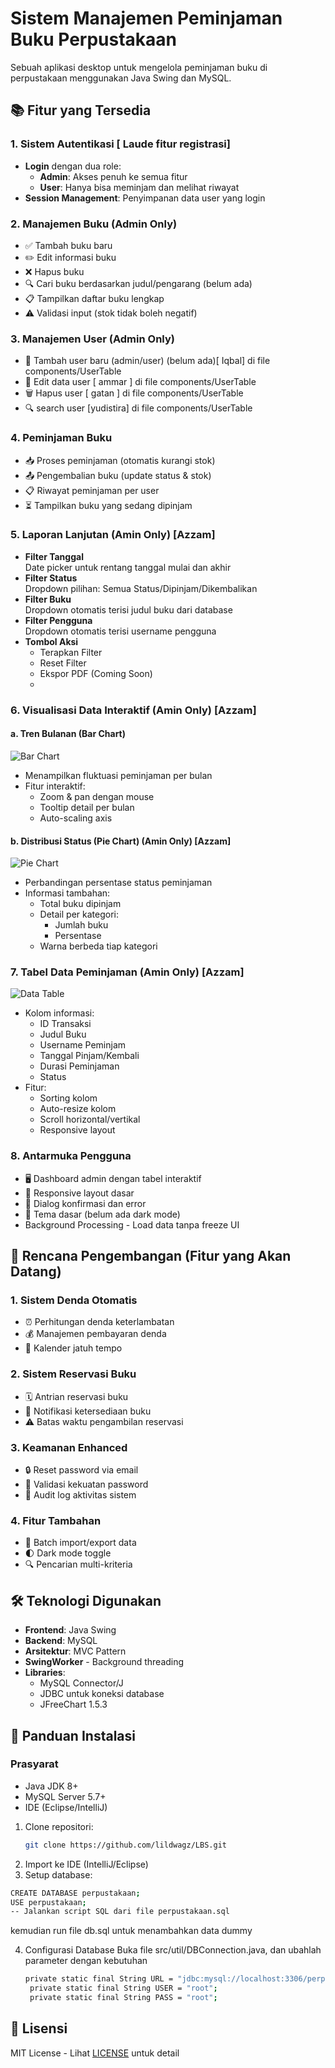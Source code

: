 # Sistem Manajemen Peminjaman Buku Perpustakaan

Sebuah aplikasi desktop untuk mengelola peminjaman buku di perpustakaan menggunakan Java Swing dan MySQL.

## 📚 Fitur yang Tersedia

### 1. Sistem Autentikasi [ Laude fitur registrasi]
- **Login** dengan dua role:
  - **Admin**: Akses penuh ke semua fitur
  - **User**: Hanya bisa meminjam dan melihat riwayat
- **Session Management**: Penyimpanan data user yang login

### 2. Manajemen Buku (Admin Only)
- ✅ Tambah buku baru
- ✏️ Edit informasi buku
- ❌ Hapus buku
- 🔍 Cari buku berdasarkan judul/pengarang (belum ada)
- 📋 Tampilkan daftar buku lengkap 
- ⚠️ Validasi input (stok tidak boleh negatif)

### 3. Manajemen User (Admin Only)  
- 👥 Tambah user baru (admin/user) (belum ada)[ Iqbal] di file components/UserTable
- 📝 Edit data user  [ ammar ] di file components/UserTable
- 🗑️ Hapus user [ gatan ] di file components/UserTable
- 🔍 search user [yudistira] di file components/UserTable

### 4. Peminjaman Buku
- 📥 Proses peminjaman (otomatis kurangi stok)
- 📤 Pengembalian buku (update status & stok)
- 📋 Riwayat peminjaman per user
- ⏳ Tampilkan buku yang sedang dipinjam
  
### 5. Laporan Lanjutan (Amin Only) [Azzam]
- **Filter Tanggal**  
  Date picker untuk rentang tanggal mulai dan akhir
- **Filter Status**  
  Dropdown pilihan: Semua Status/Dipinjam/Dikembalikan
- **Filter Buku**  
  Dropdown otomatis terisi judul buku dari database
- **Filter Pengguna**  
  Dropdown otomatis terisi username pengguna
- **Tombol Aksi**  
  - Terapkan Filter
  - Reset Filter
  - Ekspor PDF (Coming Soon)
  - 
### 6. **Visualisasi Data Interaktif** (Amin Only) [Azzam]
#### a. Tren Bulanan (Bar Chart)
![Bar Chart](screenshots/bar-chart.png)
- Menampilkan fluktuasi peminjaman per bulan
- Fitur interaktif:
  - Zoom & pan dengan mouse
  - Tooltip detail per bulan
  - Auto-scaling axis

#### b. Distribusi Status (Pie Chart) (Amin Only) [Azzam]
![Pie Chart](screenshots/pie-chart.png)
- Perbandingan persentase status peminjaman
- Informasi tambahan:
  - Total buku dipinjam
  - Detail per kategori:
    - Jumlah buku
    - Persentase
  - Warna berbeda tiap kategori

### 7. **Tabel Data Peminjaman** (Amin Only) [Azzam]
![Data Table](screenshots/data-table.png)
- Kolom informasi:
  - ID Transaksi
  - Judul Buku
  - Username Peminjam
  - Tanggal Pinjam/Kembali
  - Durasi Peminjaman
  - Status
- Fitur:
  - Sorting kolom
  - Auto-resize kolom
  - Scroll horizontal/vertikal
  - Responsive layout
    
### 8. Antarmuka Pengguna
- 🖥️ Dashboard admin dengan tabel interaktif
- 📱 Responsive layout dasar
- 💬 Dialog konfirmasi dan error
- 🎨 Tema dasar (belum ada dark mode)
- Background Processing - Load data tanpa freeze UI

## 🚧 Rencana Pengembangan (Fitur yang Akan Datang)

### 1. Sistem Denda Otomatis
- ⏰ Perhitungan denda keterlambatan
- 💰 Manajemen pembayaran denda
- 📆 Kalender jatuh tempo

### 2. Sistem Reservasi Buku
- 🗓️ Antrian reservasi buku
- 🔔 Notifikasi ketersediaan buku
- ⚠️ Batas waktu pengambilan reservasi

### 3. Keamanan Enhanced
- 🔒 Reset password via email
- 🔑 Validasi kekuatan password
- 📜 Audit log aktivitas sistem

### 4. Fitur Tambahan
- 🔄 Batch import/export data
- 🌓 Dark mode toggle
- 🔍 Pencarian multi-kriteria

  
## 🛠️ Teknologi Digunakan
- **Frontend**: Java Swing
- **Backend**: MySQL
- **Arsitektur**: MVC Pattern
- **SwingWorker** - Background threading
- **Libraries**: 
  - MySQL Connector/J
  - JDBC untuk koneksi database
  - JFreeChart 1.5.3


## 🚀 Panduan Instalasi

### Prasyarat
- Java JDK 8+
- MySQL Server 5.7+
- IDE (Eclipse/IntelliJ)

1. Clone repositori:
   ```bash
   git clone https://github.com/lildwagz/LBS.git
   ```
2. Import ke IDE (IntelliJ/Eclipse)
3. Setup database:

```bash
CREATE DATABASE perpustakaan;
USE perpustakaan;
-- Jalankan script SQL dari file perpustakaan.sql
```
kemudian run file db.sql untuk menambahkan data dummy


4. Configurasi Database
   Buka file src/util/DBConnection.java, dan ubahlah parameter dengan kebutuhan

   ```bash
   private static final String URL = "jdbc:mysql://localhost:3306/perpustakaan";
    private static final String USER = "root";
    private static final String PASS = "root";
   ```

## 📄 Lisensi
MIT License - Lihat [LICENSE](LICENSE) untuk detail
